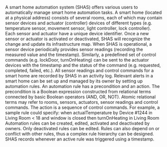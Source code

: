 A smart home automation system (SHAS) offers various users to automatically manage smart home automation tasks. A smart home (located at a physical address) consists of several rooms, each of which may contain sensor devices and actuator (controller) devices of different types (e.g. temperature sensor, movement sensor, light controller, lock controller). Each sensor and actuator have a unique device identifier. Once a new sensor or actuator is activated or deactivated, SHAS will recognize the change and update its infrastructure map.
When SHAS is operational, a sensor device periodically provides sensor readings (recording the measured value and the timestamp). Similarly, a predefined set of control commands (e.g. lockDoor, turnOnHeating) can be sent to the actuator devices with the timestamp and the status of the command (e.g. requested, completed, failed, etc.). All sensor readings and control commands for a smart home are recorded by SHAS in an activity log.
Relevant alerts in a smart home can be set up and managed by its owner by setting up automation rules. An automation rule has a precondition and an action. The precondition is a Boolean expression constructed from relational terms connected by basic Boolean operators (AND, OR, NOT). Atomic relational terms may refer to rooms, sensors, actuators, sensor readings and control commands. The action is a sequence of control commands. For example, a sample rule could specify:
when actualTemperature by Device #1244 in Living Room < 18 and window is closed
then turnOnHeating in Living Room
Automation rules can be created, edited, activated and deactivated by owners. Only deactivated rules can be edited. Rules can also depend on or conflict with other rules, thus a complex rule hierarchy can be designed. SHAS records whenever an active rule was triggered using a timestamp.

